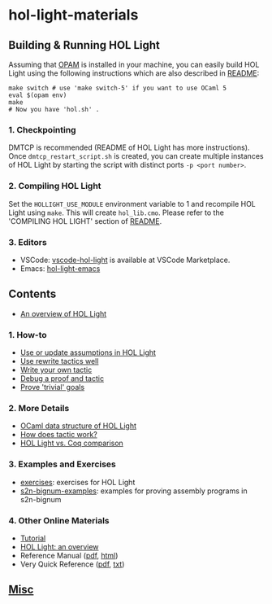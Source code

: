 # hol-light-materials

## Building & Running HOL Light

Assuming that [OPAM](https://opam.ocaml.org/doc/Install.html) is installed in your machine,
you can easily build HOL Light using the following instructions which are also described in [README](https://github.com/jrh13/hol-light/blob/master/README):

```
make switch # use 'make switch-5' if you want to use OCaml 5
eval $(opam env)
make
# Now you have 'hol.sh' .
```

### 1. Checkpointing

DMTCP is recommended (README of HOL Light has more instructions).
Once `dmtcp_restart_script.sh` is created, you can create multiple instances of HOL Light by
starting the script with distinct ports `-p <port number>`.

### 2. Compiling HOL Light

Set the `HOLLIGHT_USE_MODULE` environment variable to 1 and recompile HOL Light using `make`.
This will create `hol_lib.cmo`.
Please refer to the 'COMPILING HOL LIGHT' section of [README](https://github.com/jrh13/hol-light/blob/master/README).

### 3. Editors

- VSCode: [vscode-hol-light](https://github.com/monadius/vscode-hol-light) is available at VSCode Marketplace.
- Emacs: [hol-light-emacs](https://github.com/gilith/hol-light-emacs)

## Contents

- [An overview of HOL Light](Overview.md)

### 1. How-to

- [Use or update assumptions in HOL Light](PlayingWithAssumptions.md)
- [Use rewrite tactics well](RewriteTac.md)
- [Write your own tactic](WriteYourTac.md)
- [Debug a proof and tactic](Debugging.md)
- [Prove 'trivial' goals](ProvingTrivialGoals.md)

### 2. More Details

- [OCaml data structure of HOL Light](OCamlDataStructure.md)
- [How does tactic work?](TacticDetails.md)
- [HOL Light vs. Coq comparison](HOLLightvsCoq.md)

### 3. Examples and Exercises

- [exercises](exercises): exercises for HOL Light
- [s2n-bignum-examples](s2n-bignum-examples): examples for proving assembly programs in s2n-bignum

### 4. Other Online Materials

- [Tutorial](https://hol-light.github.io/tutorial.pdf)
- [HOL Light: an overview](https://www.cl.cam.ac.uk/~jrh13/papers/hollight.pdf)
- Reference Manual ([pdf](https://hol-light.github.io/references/reference.pdf), [html](https://hol-light.github.io/references/HTML/reference.html))
- Very Quick Reference ([pdf](https://hol-light.github.io/holchart/holchart.pdf), [txt](https://hol-light.github.io/holchart/holchart.txt))


## [Misc](Misc.md)
